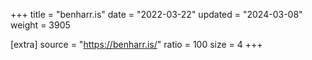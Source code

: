 +++
title = "benharr.is"
date = "2022-03-22"
updated = "2024-03-08"
weight = 3905

[extra]
source = "https://benharr.is/"
ratio = 100
size = 4
+++
